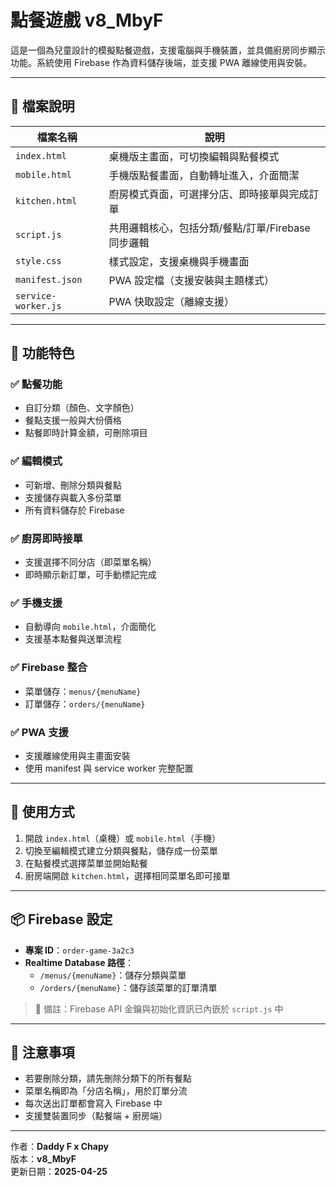# 點餐遊戲 v8_MbyF

這是一個為兒童設計的模擬點餐遊戲，支援電腦與手機裝置，並具備廚房同步顯示功能。系統使用 Firebase 作為資料儲存後端，並支援 PWA 離線使用與安裝。

---

## 📁 檔案說明

| 檔案名稱         | 說明 |
|------------------|------|
| `index.html`     | 桌機版主畫面，可切換編輯與點餐模式 |
| `mobile.html`    | 手機版點餐畫面，自動轉址進入，介面簡潔 |
| `kitchen.html`   | 廚房模式頁面，可選擇分店、即時接單與完成訂單 |
| `script.js`      | 共用邏輯核心，包括分類/餐點/訂單/Firebase 同步邏輯 |
| `style.css`      | 樣式設定，支援桌機與手機畫面 |
| `manifest.json`  | PWA 設定檔（支援安裝與主題樣式） |
| `service-worker.js` | PWA 快取設定（離線支援） |

---

## 🔧 功能特色

### ✅ 點餐功能
- 自訂分類（顏色、文字顏色）
- 餐點支援一般與大份價格
- 點餐即時計算金額，可刪除項目

### ✅ 編輯模式
- 可新增、刪除分類與餐點
- 支援儲存與載入多份菜單
- 所有資料儲存於 Firebase

### ✅ 廚房即時接單
- 支援選擇不同分店（即菜單名稱）
- 即時顯示新訂單，可手動標記完成

### ✅ 手機支援
- 自動導向 `mobile.html`，介面簡化
- 支援基本點餐與送單流程

### ✅ Firebase 整合
- 菜單儲存：`menus/{menuName}`
- 訂單儲存：`orders/{menuName}`

### ✅ PWA 支援
- 支援離線使用與主畫面安裝
- 使用 manifest 與 service worker 完整配置

---

## 📲 使用方式

1. 開啟 `index.html`（桌機）或 `mobile.html`（手機）
2. 切換至編輯模式建立分類與餐點，儲存成一份菜單
3. 在點餐模式選擇菜單並開始點餐
4. 廚房端開啟 `kitchen.html`，選擇相同菜單名即可接單

---

## 📦 Firebase 設定

- **專案 ID**：`order-game-3a2c3`
- **Realtime Database 路徑**：
  - `/menus/{menuName}`：儲存分類與菜單
  - `/orders/{menuName}`：儲存該菜單的訂單清單

> 📌 備註：Firebase API 金鑰與初始化資訊已內嵌於 `script.js` 中

---

## 📌 注意事項

- 若要刪除分類，請先刪除分類下的所有餐點
- 菜單名稱即為「分店名稱」，用於訂單分流
- 每次送出訂單都會寫入 Firebase 中
- 支援雙裝置同步（點餐端 + 廚房端）

---

作者：**Daddy F x Chapy**  
版本：**v8_MbyF**  
更新日期：**2025-04-25**
